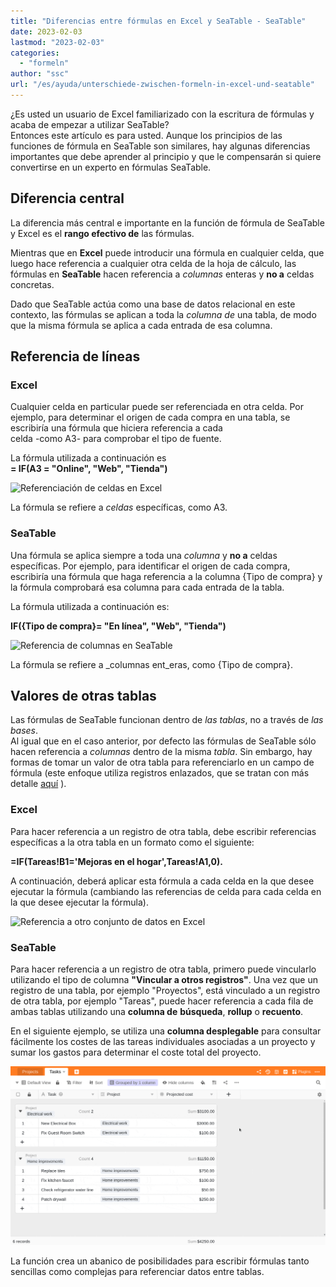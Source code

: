 ```yaml
---
title: "Diferencias entre fórmulas en Excel y SeaTable - SeaTable"
date: 2023-02-03
lastmod: "2023-02-03"
categories: 
  - "formeln"
author: "ssc"
url: "/es/ayuda/unterschiede-zwischen-formeln-in-excel-und-seatable"
---
```


¿Es usted un usuario de Excel familiarizado con la escritura de fórmulas y acaba de empezar a utilizar SeaTable?  
Entonces este artículo es para usted. Aunque los principios de las funciones de fórmula en SeaTable son similares, hay algunas diferencias importantes que debe aprender al principio y que le compensarán si quiere convertirse en un experto en fórmulas SeaTable.

## Diferencia central

La diferencia más central e importante en la función de fórmula de SeaTable y Excel es el **rango efectivo de** las fórmulas.

Mientras que en **Excel** puede introducir una fórmula en cualquier celda, que luego hace referencia a cualquier otra celda de la hoja de cálculo, las fórmulas en **SeaTable** hacen referencia a _columnas_ enteras y **no a** celdas concretas.

Dado que SeaTable actúa como una base de datos relacional en este contexto, las fórmulas se aplican a toda la _columna de_ una tabla, de modo que la misma fórmula se aplica a cada entrada de esa columna.

## Referencia de líneas

### Excel

Cualquier celda en particular puede ser referenciada en otra celda. Por ejemplo, para determinar el origen de cada compra en una tabla, se escribiría una fórmula que hiciera referencia a cada  
celda -como A3- para comprobar el tipo de fuente.

La fórmula utilizada a continuación es  
**\= IF(A3 = "Online", "Web", "Tienda")**

![Referenciación de celdas en Excel](https://seatable.io/wp-content/uploads/2023/01/table-excel-vs.-seatable-1.png)

La fórmula se refiere a _celdas_ específicas, como A3.

### SeaTable

Una fórmula se aplica siempre a toda una _columna_ y **no a** celdas específicas. Por ejemplo, para identificar el origen de cada compra, escribiría una fórmula que haga referencia a la columna {Tipo de compra} y la fórmula comprobará esa columna para cada entrada de la tabla.

La fórmula utilizada a continuación es:

**IF({Tipo de compra}= "En línea", "Web", "Tienda")**

![Referencia de columnas en SeaTable](https://seatable.io/wp-content/uploads/2023/01/table-excel-vs-seatable-2.png)

La fórmula se refiere a _columnas ent_eras, como {Tipo de compra}.

## Valores de otras tablas

Las fórmulas de SeaTable funcionan dentro de _las tablas_, no a través de _las bases_.  
Al igual que en el caso anterior, por defecto las fórmulas de SeaTable sólo hacen referencia a _columnas_ dentro de la misma _tabla_. Sin embargo, hay formas de tomar un valor de otra tabla para referenciarlo en un campo de fórmula (este enfoque utiliza registros enlazados, que se tratan con más detalle [aquí](https://seatable.io/es/docs/verknuepfungen/wie-man-tabellen-in-seatable-miteinander-verknuepft/) ).

### Excel

Para hacer referencia a un registro de otra tabla, debe escribir referencias específicas a la otra tabla en un formato como el siguiente:

**\=IF(Tareas!B1='Mejoras en el hogar',Tareas!A1,0).**

A continuación, deberá aplicar esta fórmula a cada celda en la que desee ejecutar la fórmula (cambiando las referencias de celda para cada celda en la que desee ejecutar la fórmula).

![Referencia a otro conjunto de datos en Excel](https://seatable.io/wp-content/uploads/2023/01/table-excel-vs-seatable-3.png)

### SeaTable

Para hacer referencia a un registro de otra tabla, primero puede vincularlo utilizando el tipo de columna **"Vincular a otros registros"**. Una vez que un registro de una tabla, por ejemplo "Proyectos", está vinculado a un registro de otra tabla, por ejemplo "Tareas", puede hacer referencia a cada fila de ambas tablas utilizando una **columna de** **búsqueda**, **rollup** o **recuento**.

En el siguiente ejemplo, se utiliza una **columna desplegable** para consultar fácilmente los costes de las tareas individuales asociadas a un proyecto y sumar los gastos para determinar el coste total del proyecto.

![Columna Rollup para referenciar el coste de cada tarea asociada a un proyecto y totalizar los gastos para determinar el coste total del proyecto.](images/reference-to-other-bases.gif)

La función crea un abanico de posibilidades para escribir fórmulas tanto sencillas como complejas para referenciar datos entre tablas.
